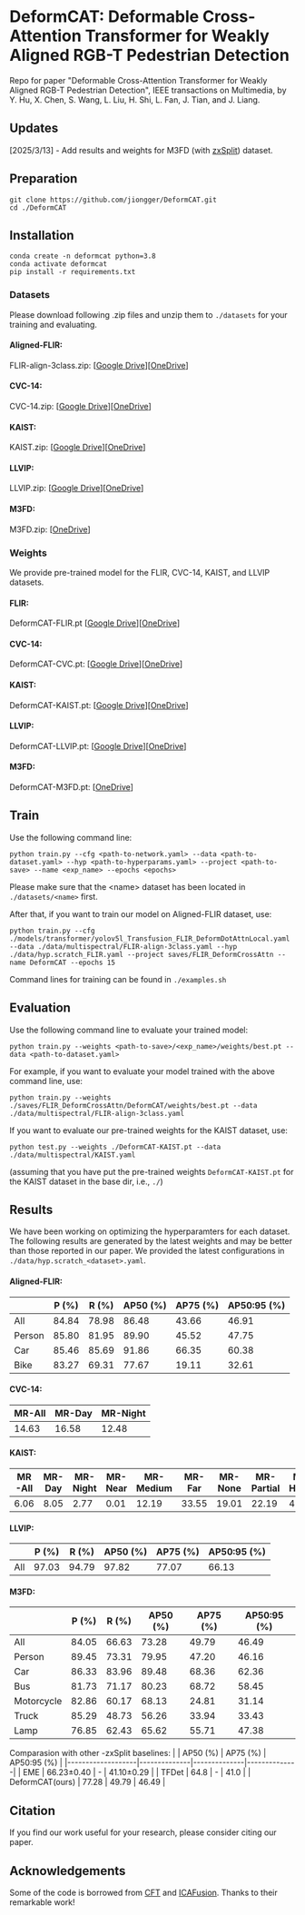 # DeformCAT: Deformable Cross-Attention Transformer for Weakly Aligned RGB-T Pedestrian Detection

Repo for paper "Deformable Cross-Attention Transformer for Weakly Aligned RGB-T Pedestrian Detection", IEEE transactions on Multimedia, by Y. Hu, X. Chen, S. Wang, L. Liu, H. Shi, L. Fan, J. Tian, and J. Liang.

## Updates
[2025/3/13] - Add results and weights for M3FD (with [zxSplit](https://github.com/XueZ-phd/Efficient-RGB-T-Early-Fusion-Detection)) dataset.

## Preparation

```shell
git clone https://github.com/jiongger/DeformCAT.git
cd ./DeformCAT
```

## Installation

```shell
conda create -n deformcat python=3.8
conda activate deformcat
pip install -r requirements.txt
```

### Datasets

Please download following .zip files and unzip them to ```./datasets``` for your training and evaluating.

#### Aligned-FLIR: 
FLIR-align-3class.zip: [[Google Drive](https://drive.google.com/file/d/1tvS1vDJkKfxhE1F9DPA_hU4_fCIwz-Rk/view?usp=sharing)][[OneDrive](https://1drv.ms/u/s!AgRuCSN9dTG3loxX_WbqwQeLLSAGbw?e=9AWBfK)]

#### CVC-14:
CVC-14.zip: [[Google Drive](https://drive.google.com/file/d/1S1frneQjh7rmR6k2lX-BAhYHyfXBDYbb/view?usp=sharing)][[OneDrive](https://1drv.ms/u/s!AgRuCSN9dTG3loxY2l3mV2pOsKE9xA?e=NlVpQV)]

#### KAIST:
KAIST.zip: [[Google Drive](https://drive.google.com/file/d/16oVUixMBg5nD9cen101n63uz8iG9mvRQ/view?usp=sharing)][[OneDrive](https://1drv.ms/u/s!AgRuCSN9dTG3loxaKpKYdtk-wJ34lQ?e=M41lbw)]

#### LLVIP:
LLVIP.zip: [[Google Drive](https://drive.google.com/file/d/1n4Le8IRxVdjVdIkHMPNp4pBHP9oQRxG2/view?usp=sharing)][[OneDrive](https://1drv.ms/u/s!AgRuCSN9dTG3loxZKnYoYm299exzcw?e=7eIPqb)]

#### M3FD:
M3FD.zip: [[OneDrive](https://1drv.ms/u/c/b731757d23096e04/EYK3jqQuFRpBr-72ZYhWLswB3flXgW-LHvVUhYc9_sbISA?e=SyJ9VW)]

### Weights

We provide pre-trained model for the FLIR, CVC-14, KAIST, and LLVIP datasets.

#### FLIR:
DeformCAT-FLIR.pt [[Google Drive](https://drive.google.com/file/d/1vK2OxUdWEEdimB5_5m2nuA25firHH7Lm/view?usp=sharing)][[OneDrive](https://1drv.ms/u/s!AgRuCSN9dTG3lo0gSlKGKOvdeCXCMQ?e=wqkINJ)]

#### CVC-14:
DeformCAT-CVC.pt: [[Google Drive](https://drive.google.com/file/d/1CVQVMt5z_R_0MhRSBEDZ6x_r0Oa8-RmC/view?usp=sharing)][[OneDrive](https://1drv.ms/u/s!AgRuCSN9dTG3lo0ZNAeduk0fL49Vgg?e=R6Xls4)]

#### KAIST:
DeformCAT-KAIST.pt: [[Google Drive](https://drive.google.com/file/d/14QhME0rOiS63c29U4oFFXKDalX0VtS2_/view?usp=sharing)][[OneDrive](https://1drv.ms/u/s!AgRuCSN9dTG3lo0YFixGiTn0FPG94A?e=NIkv1v)]

#### LLVIP:
DeformCAT-LLVIP.pt: [[Google Drive](https://drive.google.com/file/d/1xM5wEzp0-l12sj7c0TfEOaoS9bz_eQZa/view?usp=sharing)][[OneDrive](https://1drv.ms/u/s!AgRuCSN9dTG3lo07ylGvQcdKjhe33g?e=bELkn3)]

#### M3FD:
DeformCAT-M3FD.pt: [[OneDrive](https://1drv.ms/u/c/b731757d23096e04/EejDSlL0WhxGq-cK-44BRQsB2ziBlk-NiAp3V4FmsFJsPw?e=Sb4uKx)]

## Train

Use the following command line:
```shell
python train.py --cfg <path-to-network.yaml> --data <path-to-dataset.yaml> --hyp <path-to-hyperparams.yaml> --project <path-to-save> --name <exp_name> --epochs <epochs>
```

Please make sure that the \<name\> dataset has been located in `./datasets/<name>` first. 

After that, if you want to train our model on Aligned-FLIR dataset, use:
```shell
python train.py --cfg ./models/transformer/yolov5l_Transfusion_FLIR_DeformDotAttnLocal.yaml --data ./data/multispectral/FLIR-align-3class.yaml --hyp ./data/hyp.scratch_FLIR.yaml --project saves/FLIR_DeformCrossAttn --name DeformCAT --epochs 15
```

Command lines for training can be found in `./examples.sh`

## Evaluation
Use the following command line to evaluate your trained model:
```shell
python train.py --weights <path-to-save>/<exp_name>/weights/best.pt --data <path-to-dataset.yaml>
```
For example, if you want to evaluate your model trained with the above command line, use:
```shell
python train.py --weights ./saves/FLIR_DeformCrossAttn/DeformCAT/weights/best.pt --data ./data/multispectral/FLIR-align-3class.yaml
```

If you want to evaluate our pre-trained weights for the KAIST dataset, use:
```shell
python test.py --weights ./DeformCAT-KAIST.pt --data ./data/multispectral/KAIST.yaml
```
(assuming that you have put the pre-trained weights `DeformCAT-KAIST.pt` for the KAIST dataset in the base dir, i.e., `./`)

## Results

We have been working on optimizing the hyperparamters for each dataset. The following results are generated by the latest weights and may be better than those reported in our paper. We provided the latest configurations in `./data/hyp.scratch_<dataset>.yaml`.

#### Aligned-FLIR:

|               | P (%)        | R (%)        | AP50 (%)     | AP75 (%)     | AP50:95 (%)  |
|---------------|--------------|--------------|--------------|--------------|--------------|
|     All       |     84.84    |     78.98    |     86.48    |     43.66    |     46.91    |
|     Person    |     85.80    |     81.95    |     89.90    |     45.52    |     47.75    |
|     Car       |     85.46    |     85.69    |     91.86    |     66.35    |     60.38    |
|     Bike      |     83.27    |     69.31    |     77.67    |     19.11    |     32.61    |

#### CVC-14:

|     MR-All     |     MR-Day     |     MR-Night     |
|-------------|-------------|--------------|
|    14.63    |    16.58    |    12.48     |

#### KAIST:

|     MR-All     |     MR-Day     |     MR-Night     |    MR-Near    |     MR-Medium    |     MR-Far      |     MR-None     |     MR-Partial    |     MR-Heavy    |
|-------------|-------------|--------------|-------------|---------------|--------------|--------------|----------------|--------------|
|     6.06    |     8.05    |     2.77     |     0.01    |     12.19     |     33.55    |     19.01    |     22.19      |     45.48    |

#### LLVIP:

|               | P (%)        | R (%)        | AP50 (%)     | AP75 (%)     | AP50:95 (%)  |
|---------------|--------------|--------------|--------------|--------------|--------------|
|     All       |     97.03    |     94.79    |     97.82    |     77.07    |     66.13    |

#### M3FD:

|               | P (%)        | R (%)        | AP50 (%)     | AP75 (%)     | AP50:95 (%)  |
|---------------|--------------|--------------|--------------|--------------|--------------|
|     All       |     84.05    |     66.63    |     73.28    |     49.79    |     46.49    |
|     Person    |     89.45    |     73.31    |     79.95    |     47.20    |     46.16    |
|     Car       |     86.33    |     83.96    |     89.48    |     68.36    |     62.36    |
|     Bus       |     81.73    |     71.17    |     80.23    |     68.72    |     58.45    |
|  Motorcycle   |     82.86    |     60.17    |     68.13    |     24.81    |     31.14    |
|     Truck     |     85.29    |     48.73    |     56.26    |     33.94    |     33.43    |
|     Lamp      |     76.85    |     62.43    |     65.62    |     55.71    |     47.38    |

Comparasion with other -zxSplit baselines:
|                   | AP50 (%)     | AP75 (%)     | AP50:95 (%)  |
|-------------------|--------------|--------------|--------------|
|        EME        |  66.23±0.40  |     -        |  41.10±0.29  |
|       TFDet       |     64.8     |     -        |     41.0     |
|  DeformCAT(ours)  |     77.28    |     49.79    |     46.49    |


## Citation
If you find our work useful for your research, please consider citing our paper.

## Acknowledgements
Some of the code is borrowed from [CFT](https://github.com/DocF/multispectral-object-detection) and [ICAFusion](https://github.com/chanchanchan97/ICAFusion). Thanks to their remarkable work!
